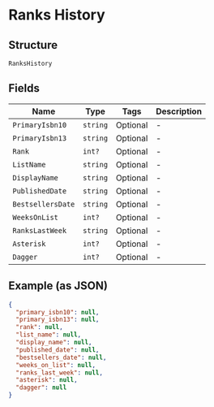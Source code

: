 
# Ranks History

## Structure

`RanksHistory`

## Fields

| Name | Type | Tags | Description |
|  --- | --- | --- | --- |
| `PrimaryIsbn10` | `string` | Optional | - |
| `PrimaryIsbn13` | `string` | Optional | - |
| `Rank` | `int?` | Optional | - |
| `ListName` | `string` | Optional | - |
| `DisplayName` | `string` | Optional | - |
| `PublishedDate` | `string` | Optional | - |
| `BestsellersDate` | `string` | Optional | - |
| `WeeksOnList` | `int?` | Optional | - |
| `RanksLastWeek` | `string` | Optional | - |
| `Asterisk` | `int?` | Optional | - |
| `Dagger` | `int?` | Optional | - |

## Example (as JSON)

```json
{
  "primary_isbn10": null,
  "primary_isbn13": null,
  "rank": null,
  "list_name": null,
  "display_name": null,
  "published_date": null,
  "bestsellers_date": null,
  "weeks_on_list": null,
  "ranks_last_week": null,
  "asterisk": null,
  "dagger": null
}
```

